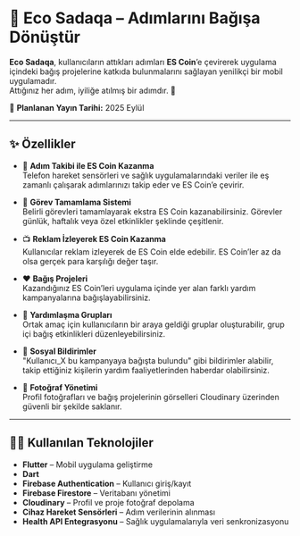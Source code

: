 # 🌱 Eco Sadaqa – Adımlarını Bağışa Dönüştür

**Eco Sadaqa**, kullanıcıların attıkları adımları **ES Coin**’e çevirerek uygulama içindeki bağış projelerine katkıda bulunmalarını sağlayan yenilikçi bir mobil uygulamadır.  
Attığınız her adım, iyiliğe atılmış bir adımdır. 🎯

📅 **Planlanan Yayın Tarihi:** 2025 Eylül

---

## ✨ Özellikler

- 🚶 **Adım Takibi ile ES Coin Kazanma**  
  Telefon hareket sensörleri ve sağlık uygulamalarındaki veriler ile eş zamanlı çalışarak adımlarınızı takip eder ve ES Coin’e çevirir.

- 🎯 **Görev Tamamlama Sistemi**  
  Belirli görevleri tamamlayarak ekstra ES Coin kazanabilirsiniz. Görevler günlük, haftalık veya özel etkinlikler şeklinde çeşitlenir.

- 📺 **Reklam İzleyerek ES Coin Kazanma**  
  Kullanıcılar reklam izleyerek de ES Coin elde edebilir. ES Coin’ler az da olsa gerçek para karşılığı değer taşır.

- ❤️ **Bağış Projeleri**  
  Kazandığınız ES Coin’leri uygulama içinde yer alan farklı yardım kampanyalarına bağışlayabilirsiniz.

- 👥 **Yardımlaşma Grupları**  
  Ortak amaç için kullanıcıların bir araya geldiği gruplar oluşturabilir, grup içi bağış etkinlikleri düzenleyebilirsiniz.

- 🔔 **Sosyal Bildirimler**  
  "Kullanıcı_X bu kampanyaya bağışta bulundu" gibi bildirimler alabilir, takip ettiğiniz kişilerin yardım faaliyetlerinden haberdar olabilirsiniz.

- 📸 **Fotoğraf Yönetimi**  
  Profil fotoğrafları ve bağış projelerinin görselleri Cloudinary üzerinden güvenli bir şekilde saklanır.

---

## 🧑‍💻 Kullanılan Teknolojiler

- **Flutter** – Mobil uygulama geliştirme
- **Dart**
- **Firebase Authentication** – Kullanıcı giriş/kayıt
- **Firebase Firestore** – Veritabanı yönetimi
- **Cloudinary** – Profil ve proje fotoğraf depolama
- **Cihaz Hareket Sensörleri** – Adım verilerinin alınması
- **Health API Entegrasyonu** – Sağlık uygulamalarıyla veri senkronizasyonu


